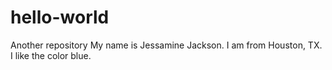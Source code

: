 # hello-world
Another repository
My name is Jessamine Jackson.
I am from Houston, TX.
I like the color blue.
